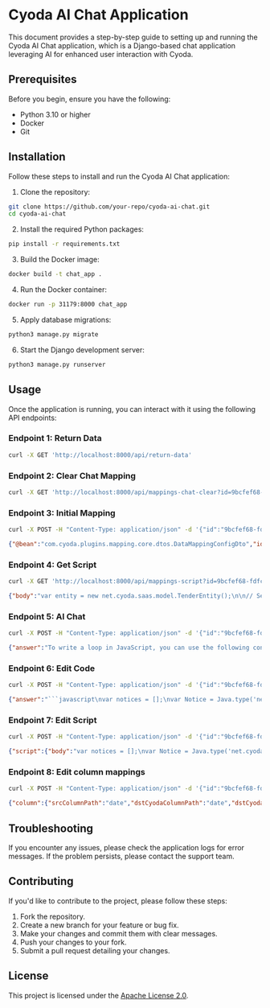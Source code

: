 # Cyoda AI Chat Application

This document provides a step-by-step guide to setting up and running the Cyoda AI Chat application, which is a Django-based chat application leveraging AI for enhanced user interaction with Cyoda.

## Prerequisites

Before you begin, ensure you have the following:

- Python 3.10 or higher
- Docker
- Git

## Installation

Follow these steps to install and run the Cyoda AI Chat application:

1. Clone the repository:

```bash
git clone https://github.com/your-repo/cyoda-ai-chat.git
cd cyoda-ai-chat
```

2. Install the required Python packages:

```bash
pip install -r requirements.txt
```

3. Build the Docker image:

```bash
docker build -t chat_app .
```

4. Run the Docker container:

```bash
docker run -p 31179:8000 chat_app
```

5. Apply database migrations:

```bash
python3 manage.py migrate
```

6. Start the Django development server:

```bash
python3 manage.py runserver
```

## Usage

Once the application is running, you can interact with it using the following API endpoints:

### Endpoint 1: Return Data

```bash
curl -X GET 'http://localhost:8000/api/return-data'
```

### Endpoint 2: Clear Chat Mapping

```bash
curl -X GET 'http://localhost:8000/api/mappings-chat-clear?id=9bcfef68-fdfc-4468-a0a1-21b2804d560b'
```

### Endpoint 3: Initial Mapping

```bash
curl -X POST -H "Content-Type: application/json" -d '{"id":"9bcfef68-fdfc-4468-a0a1-21b2804d560b", "entity": "net.cyoda.saas.model.TenderEntity", "input":"{\"id\":\"1\",\"date\":\"2019-07-16\",\"deadline_date\":\"2019-07-25\",\"deadline_length_days\":\"9\",\"title\":\"SustitucindeduchasdelosbaosdelpasilloCyDdelaResidenciaJuvenilBaltasarGracian\",\"category\":\"constructions\",\"sid\":\"3996914\",\"src_url\":\"https\",\"src_final_url\":\"https\",\"awarded_value\":\"20252.00\",\"awarded_currency\":\"EUR\",\"purchaser\":{\"id\":\"1\",\"sid\":null,\"name\":null},\"type\":{\"id\":\"minor-contract\",\"name\":\"Minorcontract\",\"slug\":\"minor-contract\"},\"notices\":[{\"id\":null,\"sid\":null,\"date\":\"2019-08-30\",\"type\":{},\"src_id\":null,\"src_url\":null,\"data\":{\"date\":\"2019-08-30\",\"type\":\"AnunciodeAdjudicacin\"},\"sections\":[]},{\"id\":null,\"sid\":null,\"date\":\"2019-07-16\",\"type\":{},\"src_id\":null,\"src_url\":null,\"data\":{\"date\":\"2019-07-16\",\"type\":\"AnunciodeLicitacin\"},\"sections\":[]}],\"awarded\":[{\"date\":\"2019-08-07\",\"suppliers_id\":\"1\",\"count\":\"1\",\"value\":\"20252.00\",\"suppliers_name\":\"GESTIMAX,GestinyServicios,S.L.\",\"suppliers\":[{\"id\":\"1\",\"slug\":\"gestimax-gestion-y-servicios-s-l\",\"name\":\"GESTIMAX,GestinyServicios,S.L.\"}],\"offers_count\":2,\"offers_count_data\":{\"2\":{\"count\":1,\"value\":\"20252.00\"}},\"value_for_one\":0,\"value_for_two\":20252,\"value_for_three\":20252}]}"}' http://localhost:8000/api/mappings-initial
```

```json
{"@bean":"com.cyoda.plugins.mapping.core.dtos.DataMappingConfigDto","id":"c784c270-f0fe-11ee-9561-ee157423307a","name":"tender","lastUpdated":1712069164720,"dataType":"JSON","description":"","entityMappings":[{"id":{"id":"c77e59d0-f0fe-11ee-9561-ee157423307a"},"name":"tender","entityClass":"net.cyoda.saas.model.TenderEntity","entityRelationConfigs":[{"srcRelativeRootPath":"root:/"}],"columns":[{"srcColumnPath":"date","dstCyodaColumnPath":"date","dstCyodaColumnPathType":"java.lang.String","dstCollectionElementSetModes":[],"transformer":{"type":"COMPOSITE","children":[]}},{"srcColumnPath":"deadline_date","dstCyodaColumnPath":"deadlineDate","dstCyodaColumnPathType":"java.lang.String","dstCollectionElementSetModes":[],"transformer":{"type":"COMPOSITE","children":[]}},{"srcColumnPath":"deadline_length_days","dstCyodaColumnPath":"deadlineLengthDays","dstCyodaColumnPathType":"java.lang.Integer","dstCollectionElementSetModes":[],"transformer":{"type":"COMPOSITE","children":[]}},{"srcColumnPath":"title","dstCyodaColumnPath":"name","dstCyodaColumnPathType":"java.lang.String","dstCollectionElementSetModes":[],"transformer":{"type":"COMPOSITE","children":[]}},{"srcColumnPath":"category","dstCyodaColumnPath":"category","dstCyodaColumnPathType":"java.lang.String","dstCollectionElementSetModes":[],"transformer":{"type":"COMPOSITE","children":[]}},{"srcColumnPath":"awarded_value","dstCyodaColumnPath":"awardedValue","dstCyodaColumnPathType":"java.lang.Double","dstCollectionElementSetModes":[],"transformer":{"type":"COMPOSITE","children":[]}}]}]}
```

### Endpoint 4: Get Script

```bash
curl -X GET 'http://localhost:8000/api/mappings-script?id=9bcfef68-fdfc-4468-a0a1-21b2804d560b'
```

```json
{"body":"var entity = new net.cyoda.saas.model.TenderEntity();\n\n// Set attributes from input\nentity.setDate(input.date != null ? input.date : \"\");\nentity.setDeadlineDate(input.deadline_date != null ? input.deadline_date : \"\");\nentity.setDeadlineLengthDays(input.deadline_length_days != null ? input.deadline_length_days : 0);\nentity.setName(input.title != null ? input.title : \"\");\nentity.setCategory(input.category != null ? input.category : \"\");\nentity.setAwardedValue(input.awarded_value != null ? input.awarded_value : 0.0);\n\nreturn entity;","inputSrcPaths":["date","deadline_date","deadline_length_days","title","category","awarded_value"]}
```
### Endpoint 5: AI Chat

```bash
curl -X POST -H "Content-Type: application/json" -d '{"id":"9bcfef68-fdfc-4468-a0a1-21b2804d560b", "question": "how to write a loop in js", "return_object":"random"}' http://localhost:8000/api/mappings-ai-chat
```

```json
{"answer":"To write a loop in JavaScript, you can use the following constructs:\n\n1. For Loop:\n   The for loop is used to iterate a block of code a specific number of times.\n\n   Syntax:\n   ```javascript\n   for (initialization; condition; increment/decrement) {\n     // code to be executed\n   }\n   ```\n\n   Example:\n   ```javascript\n   for (var i = 0; i < 5; i++) {\n     console.log(i);\n   }\n   ```\n\n2. While Loop:\n   The while loop is used to execute a block of code as long as a specified condition is true.\n\n   Syntax:\n   ```javascript\n   while (condition) {\n     // code to be executed\n   }\n   ```\n\n   Example:\n   ```javascript\n   var i = 0;\n   while (i < 5) {\n     console.log(i);\n     i++;\n   }\n   ```\n\n3. Do...While Loop:\n   The do...while loop is similar to the while loop, but the condition is checked after executing the block of code. This means that the code will always be executed at least once.\n\n   Syntax:\n   ```javascript\n   do {\n     // code to be executed\n   } while (condition);\n   ```\n\n   Example:\n   ```javascript\n   var i = 0;\n   do {\n     console.log(i);\n     i++;\n   } while (i < 5);\n   ```\n\nThese are the basic loop constructs in JavaScript. You can choose the one that suits your specific use case."}
```

### Endpoint 6: Edit Code

```bash
curl -X POST -H "Content-Type: application/json" -d '{"id":"9bcfef68-fdfc-4468-a0a1-21b2804d560b", "question": "Edit the script - if notices date is null the default date is 12-01-01. Do not return any comments just the code", "return_object":"code"}' http://localhost:8000/api/mappings-ai-chat
```

```json
{"answer":"```javascript\nvar notices = [];\nvar Notice = Java.type('net.cyoda.saas.model.Notice');\n\n// Add notices from input\nfor (var i = 0; i < input.notices.length; i++) {\n    var notice = new Notice();\n    notice.setId(input.notices[i].id != null ? input.notices[i].id : 0);\n    notice.setDate(input.notices[i].date != null ? input.notices[i].date : \"12-01-01\");\n    notice.setType(input.notices[i].type != null ? input.notices[i].type : \"Unknown type\");\n    notices.push(notice);\n}\n\nentity.setNotices(notices);\n```"
```

### Endpoint 7: Edit Script

```bash
curl -X POST -H "Content-Type: application/json" -d '{"id":"9bcfef68-fdfc-4468-a0a1-21b2804d560b", "question": "Edit the script - if notices date is null the default date is 12-01-01.", "return_object":"script"}' http://localhost:8000/api/mappings-ai-chat
```

```json
{"script":{"body":"var notices = [];\nvar Notice = Java.type('net.cyoda.saas.model.Notice');\n\n// Add notices from input\nfor (var i = 0; i < input.notices.length; i++) {\n    var notice = new Notice();\n    notice.setId(input.notices[i].id != null ? input.notices[i].id : 0);\n    notice.setDate(input.notices[i].date != null ? input.notices[i].date : \"12-01-01\");\n    notice.setType(input.notices[i].type != null ? input.notices[i].type : \"Unknown type\");\n    notices.push(notice);\n}\nentity.setNotices(notices);\n","inputSrcPaths":["notices/*/name","notices/*/id","notices/*/sid","notices/*/date","notices/*/type","notices/*/srcId","notices/*/srcUrl","notices/*/data"]}}
```

### Endpoint 8: Edit column mappings

```bash
curl -X POST -H "Content-Type: application/json" -d '{"id":"9bcfef68-fdfc-4468-a0a1-21b2804d560b", "question": "Add column mapping for date", "return_object":"columns"}' http://localhost:8000/api/mappings-ai-chat
```

```json
{"column":{"srcColumnPath":"date","dstCyodaColumnPath":"date","dstCyodaColumnPathType":"java.lang.String","dstCollectionElementSetModes":[],"transformer":{"type":"COMPOSITE","children":[{"type":"SINGLE","transformerKey":"com.cyoda.plugins.mapping.core.parser.valuetransformers.SourceObjectValueTransformer$ToString","parameters":[]},{"type":"SINGLE","transformerKey":"com.cyoda.plugins.mapping.core.parser.valuetransformers.StringValueTransformer$Trim","parameters":[]}]}},"action":"add"}
```

## Troubleshooting

If you encounter any issues, please check the application logs for error messages. If the problem persists, please contact the support team.

## Contributing

If you'd like to contribute to the project, please follow these steps:

1. Fork the repository.
2. Create a new branch for your feature or bug fix.
3. Make your changes and commit them with clear messages.
4. Push your changes to your fork.
5. Submit a pull request detailing your changes.

## License

This project is licensed under the [Apache License 2.0](https://github.com/Cyoda-platform/cyoda-ai-chat/blob/main/LICENSE).